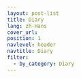 ```yaml
---
layout: post-list
title: Diary
lang: zh-Hans
cover_url: 
position: 1
navlevel: header
navtitle: Diary
filter:
  - by_category: Diary
---
```

